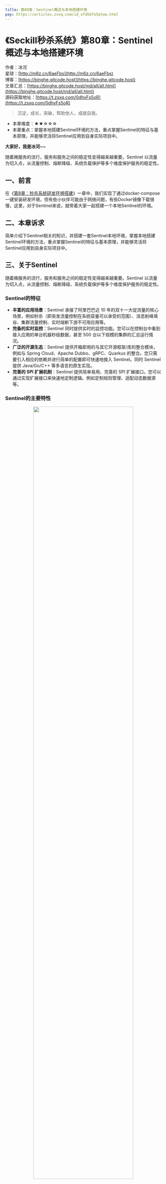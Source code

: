 ```yaml
---
title: 第80章：Sentinel概述与本地搭建环境
pay: https://articles.zsxq.com/id_ofdkbfo5ptww.html
---
```


# 《Seckill秒杀系统》第80章：Sentinel概述与本地搭建环境

作者：冰河
<br/>星球：[http://m6z.cn/6aeFbs](http://m6z.cn/6aeFbs)
<br/>博客：[https://binghe.gitcode.host](https://binghe.gitcode.host)
<br/>文章汇总：[https://binghe.gitcode.host/md/all/all.html](https://binghe.gitcode.host/md/all/all.html)
<br/>源码获取地址：[https://t.zsxq.com/0dhvFs5oR](https://t.zsxq.com/0dhvFs5oR)

> 沉淀，成长，突破，帮助他人，成就自我。

* 本章难度：★★☆☆☆
* 本章重点：掌握本地搭建Sentinel环境的方法，重点掌握Sentinel的特征与基本原理，并能够灵活将Sentinel应用到自身实际项目中。

**大家好，我是冰河~~**

随着微服务的流行，服务和服务之间的稳定性变得越来越重要。Sentinel 以流量为切入点，从流量控制、熔断降级、系统负载保护等多个维度保护服务的稳定性。

## 一、前言

在《[第8章：秒杀系统研发环境搭建](https://articles.zsxq.com/id_0icjzih3iia1.html)》一章中，我们实现了通过docker-compose一键安装研发环境，但有些小伙伴可能由于网络问题，有些Docker镜像下载很慢，这里，对于Sentinel来说，就带着大家一起搭建一个本地Sentinel的环境。

## 二、本章诉求

简单介绍下Sentinel相关的知识，并搭建一套Sentinel本地环境，掌握本地搭建Sentinel环境的方法，重点掌握Sentinel的特征与基本原理，并能够灵活将Sentinel应用到自身实际项目中。

## 三、关于Sentinel

随着微服务的流行，服务和服务之间的稳定性变得越来越重要。Sentinel 以流量为切入点，从流量控制、熔断降级、系统负载保护等多个维度保护服务的稳定性。

### Sentinel的特征

- **丰富的应用场景**：Sentinel 承接了阿里巴巴近 10 年的双十一大促流量的核心场景，例如秒杀（即突发流量控制在系统容量可以承受的范围）、消息削峰填谷、集群流量控制、实时熔断下游不可用应用等。
- **完备的实时监控**：Sentinel 同时提供实时的监控功能。您可以在控制台中看到接入应用的单台机器秒级数据，甚至 500 台以下规模的集群的汇总运行情况。
- **广泛的开源生态**：Sentinel 提供开箱即用的与其它开源框架/库的整合模块，例如与 Spring  Cloud、Apache Dubbo、gRPC、Quarkus 的整合。您只需要引入相应的依赖并进行简单的配置即可快速地接入  Sentinel。同时 Sentinel 提供 Java/Go/C++ 等多语言的原生实现。
- **完善的 SPI 扩展机制**：Sentinel 提供简单易用、完善的 SPI 扩展接口。您可以通过实现扩展接口来快速地定制逻辑。例如定制规则管理、适配动态数据源等。

### Sentinel的主要特性

<div align="center">
    <img src="https://binghe.gitcode.host/assets/images/microservices/springcloudalibaba/sa-2022-05-03-001.png?raw=true" width="80%">
    <br/>
</div>

### Sentinel的开源生态

<div align="center">
    <img src="https://binghe.gitcode.host/assets/images/microservices/springcloudalibaba/sa-2022-05-03-002.png?raw=true" width="80%">
    <br/>
</div>

Sentinel 分为两个部分:

- 核心库（Java 客户端）不依赖任何框架/库，能够运行于所有 Java 运行时环境，同时对 Dubbo / Spring Cloud 等框架也有较好的支持。
- 控制台（Dashboard）基于 Spring Boot 开发，打包后可以直接运行，不需要额外的 Tomcat 等应用容器

注意：上述内容来自Sentinel官方文档，链接地址为：[https://github.com/alibaba/Sentinel/wiki/%E4%BB%8B%E7%BB%8D](https://github.com/alibaba/Sentinel/wiki/介绍)

## 四、搭建Sentinel环境

## 查看完整文章

加入[冰河技术](http://m6z.cn/6aeFbs)知识星球，解锁完整技术文章与完整代码
